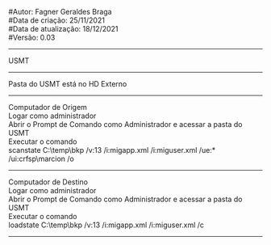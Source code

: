 #Autor: Fagner Geraldes Braga  
#Data de criação: 25/11/2021  
#Data de atualização: 18/12/2021  
#Versão: 0.03
***
USMT
***
Pasta do USMT está no HD Externo
***
Computador de Origem  
Logar como administrador  
Abrir o Prompt de Comando como Administrador e acessar a pasta do USMT  
Executar o comando  
scanstate C:\temp\bkp /v:13 /i:migapp.xml /i:miguser.xml /ue:* /ui:crfsp\marcion /o
***
Computador de Destino  
Logar como administrador  
Abrir o Prompt de Comando como Administrador e acessar a pasta do USMT  
Executar o comando  
loadstate C:\temp\bkp /v:13 /i:migapp.xml /i:miguser.xml /c
***
